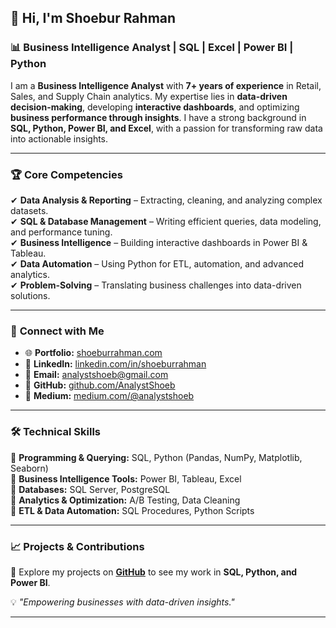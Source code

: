## 👋 Hi, I'm Shoebur Rahman  

### 📊 Business Intelligence Analyst | SQL | Excel | Power BI | Python  

I am a **Business Intelligence Analyst** with **7+ years of experience** in Retail, Sales, and Supply Chain analytics. My expertise lies in **data-driven decision-making**, developing **interactive dashboards**, and optimizing **business performance through insights**. I have a strong background in **SQL, Python, Power BI, and Excel**, with a passion for transforming raw data into actionable insights.  

---

### 🏆 **Core Competencies**  
✔ **Data Analysis & Reporting** – Extracting, cleaning, and analyzing complex datasets.  
✔ **SQL & Database Management** – Writing efficient queries, data modeling, and performance tuning.  
✔ **Business Intelligence** – Building interactive dashboards in Power BI & Tableau.  
✔ **Data Automation** – Using Python for ETL, automation, and advanced analytics.  
✔ **Problem-Solving** – Translating business challenges into data-driven solutions.  

---

### 🔗 **Connect with Me**  
- 🌐 **Portfolio:** [shoeburrahman.com](https://shoeburrahman.com)  
- 💼 **LinkedIn:** [linkedin.com/in/shoeburrahman](https://www.linkedin.com/in/shoeburrahman/)  
- 📩 **Email:** analystshoeb@gmail.com  
- 📂 **GitHub:** [github.com/AnalystShoeb](https://github.com/AnalystShoeb)  
- 📝 **Medium:** [medium.com/@analystshoeb](https://medium.com/@analystshoeb)  

---

### 🛠️ **Technical Skills**  
🔹 **Programming & Querying:** SQL, Python (Pandas, NumPy, Matplotlib, Seaborn)  
🔹 **Business Intelligence Tools:** Power BI, Tableau, Excel  
🔹 **Databases:** SQL Server, PostgreSQL  
🔹 **Analytics & Optimization:** A/B Testing, Data Cleaning  
🔹 **ETL & Data Automation:** SQL Procedures, Python Scripts  

---

### 📈 **Projects & Contributions**  
🚀 Explore my projects on **[GitHub](https://github.com/AnalystShoeb)** to see my work in **SQL, Python, and Power BI**.  

💡 *"Empowering businesses with data-driven insights."*  

---

<!--
**AnalystShoeb/AnalystShoeb** is a ✨ _special_ ✨ repository because its `README.md` (this file) appears on your GitHub profile.

Here are some ideas to get you started:

- 🔭 I’m currently working on ...
- 🌱 I’m currently learning ...
- 👯 I’m looking to collaborate on ...
- 🤔 I’m looking for help with ...
- 💬 Ask me about ...
- 📫 How to reach me: ...
- 😄 Pronouns: ...
- ⚡ Fun fact: ...
-->
